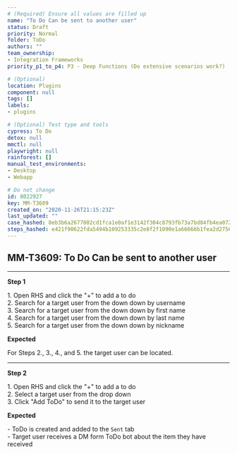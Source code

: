 ```yaml
---
# (Required) Ensure all values are filled up
name: "To Do Can be sent to another user"
status: Draft
priority: Normal
folder: ToDo
authors: ""
team_ownership:
- Integration Frameworks
priority_p1_to_p4: P3 - Deep Functions (Do extensive scenarios work?)

# (Optional)
location: Plugins
component: null
tags: []
labels:
- plugins

# (Optional) Test type and tools
cypress: To Do
detox: null
mmctl: null
playwright: null
rainforest: []
manual_test_environments:
- Desktop
- Webapp

# Do not change
id: 8022927
key: MM-T3609
created_on: "2020-11-26T21:15:23Z"
last_updated: ""
case_hashed: 8eb3b6a2677802cd1fca1e0af1e3142f304c8793fb73a7bd84fb4ea0728839aa920cbfa9ada56ccae93d6815da3d98a2
steps_hashed: e421f90622fda5494b109253335c2e8f2f1090e1a66666b1fea2d2756afd35b7d589d903fa117d5269a80be271924521
---
```


<!-- (Auto-generated) Based on frontmatter's "key" and "name" -->

## MM-T3609: To Do Can be sent to another user

---

**Step 1**

1\. Open RHS and click the "+" to add a to do\
2\. Search for a target user from the down down by username\
3\. Search for a target user from the down down by first name\
4\. Search for a target user from the down down by last name\
5\. Search for a target user from the down down by nickname

**Expected**

For Steps 2., 3., 4., and 5. the target user can be located.

---

**Step 2**

1\. Open RHS and click the "+" to add a to do\
2\. Select a target user from the drop down\
3\. Click "Add ToDo" to send it to the target user

**Expected**

\- ToDo is created and added to the `Sent` tab\
\- Target user receives a DM form ToDo bot about the item they have received
